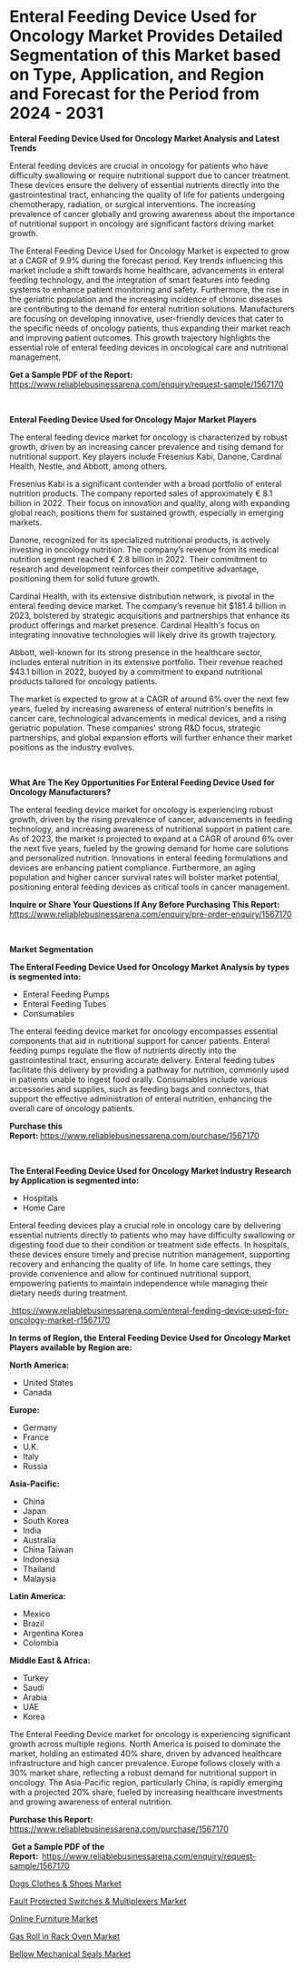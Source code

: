 <p><h1>Enteral Feeding Device Used for Oncology Market Provides Detailed Segmentation of this Market based on Type, Application, and Region and Forecast for the Period from 2024 - 2031</h1></p><p><strong>Enteral Feeding Device Used for Oncology Market Analysis and Latest Trends</strong></p>
<p><p>Enteral feeding devices are crucial in oncology for patients who have difficulty swallowing or require nutritional support due to cancer treatment. These devices ensure the delivery of essential nutrients directly into the gastrointestinal tract, enhancing the quality of life for patients undergoing chemotherapy, radiation, or surgical interventions. The increasing prevalence of cancer globally and growing awareness about the importance of nutritional support in oncology are significant factors driving market growth.</p><p>The Enteral Feeding Device Used for Oncology Market is expected to grow at a CAGR of 9.9% during the forecast period. Key trends influencing this market include a shift towards home healthcare, advancements in enteral feeding technology, and the integration of smart features into feeding systems to enhance patient monitoring and safety. Furthermore, the rise in the geriatric population and the increasing incidence of chronic diseases are contributing to the demand for enteral nutrition solutions. Manufacturers are focusing on developing innovative, user-friendly devices that cater to the specific needs of oncology patients, thus expanding their market reach and improving patient outcomes. This growth trajectory highlights the essential role of enteral feeding devices in oncological care and nutritional management.</p></p>
<p><strong>Get a Sample PDF of the Report:&nbsp;</strong> <a href="https://www.reliablebusinessarena.com/enquiry/request-sample/1567170">https://www.reliablebusinessarena.com/enquiry/request-sample/1567170</a></p>
<p>&nbsp;</p>
<p><strong>Enteral Feeding Device Used for Oncology Major Market Players</strong></p>
<p><p>The enteral feeding device market for oncology is characterized by robust growth, driven by an increasing cancer prevalence and rising demand for nutritional support. Key players include Fresenius Kabi, Danone, Cardinal Health, Nestle, and Abbott, among others.</p><p>Fresenius Kabi is a significant contender with a broad portfolio of enteral nutrition products. The company reported sales of approximately € 8.1 billion in 2022. Their focus on innovation and quality, along with expanding global reach, positions them for sustained growth, especially in emerging markets.</p><p>Danone, recognized for its specialized nutritional products, is actively investing in oncology nutrition. The company’s revenue from its medical nutrition segment reached € 2.8 billion in 2022. Their commitment to research and development reinforces their competitive advantage, positioning them for solid future growth.</p><p>Cardinal Health, with its extensive distribution network, is pivotal in the enteral feeding device market. The company’s revenue hit $181.4 billion in 2023, bolstered by strategic acquisitions and partnerships that enhance its product offerings and market presence. Cardinal Health's focus on integrating innovative technologies will likely drive its growth trajectory.</p><p>Abbott, well-known for its strong presence in the healthcare sector, includes enteral nutrition in its extensive portfolio. Their revenue reached $43.1 billion in 2022, buoyed by a commitment to expand nutritional products tailored for oncology patients.</p><p>The market is expected to grow at a CAGR of around 6% over the next few years, fueled by increasing awareness of enteral nutrition's benefits in cancer care, technological advancements in medical devices, and a rising geriatric population. These companies' strong R&D focus, strategic partnerships, and global expansion efforts will further enhance their market positions as the industry evolves.</p></p>
<p>&nbsp;</p>
<p><strong>What Are The Key Opportunities For Enteral Feeding Device Used for Oncology Manufacturers?</strong></p>
<p><p>The enteral feeding device market for oncology is experiencing robust growth, driven by the rising prevalence of cancer, advancements in feeding technology, and increasing awareness of nutritional support in patient care. As of 2023, the market is projected to expand at a CAGR of around 6% over the next five years, fueled by the growing demand for home care solutions and personalized nutrition. Innovations in enteral feeding formulations and devices are enhancing patient compliance. Furthermore, an aging population and higher cancer survival rates will bolster market potential, positioning enteral feeding devices as critical tools in cancer management.</p></p>
<p><strong>Inquire or Share Your Questions If Any Before Purchasing This Report:</strong> <a href="https://www.reliablebusinessarena.com/enquiry/pre-order-enquiry/1567170">https://www.reliablebusinessarena.com/enquiry/pre-order-enquiry/1567170</a></p>
<p>&nbsp;</p>
<p><strong>Market Segmentation</strong></p>
<p><strong>The Enteral Feeding Device Used for Oncology Market Analysis by types is segmented into:</strong></p>
<p><ul><li>Enteral Feeding Pumps</li><li>Enteral Feeding Tubes</li><li>Consumables</li></ul></p>
<p><p>The enteral feeding device market for oncology encompasses essential components that aid in nutritional support for cancer patients. Enteral feeding pumps regulate the flow of nutrients directly into the gastrointestinal tract, ensuring accurate delivery. Enteral feeding tubes facilitate this delivery by providing a pathway for nutrition, commonly used in patients unable to ingest food orally. Consumables include various accessories and supplies, such as feeding bags and connectors, that support the effective administration of enteral nutrition, enhancing the overall care of oncology patients.</p></p>
<p><strong>Purchase this Report:&nbsp;</strong><a href="https://www.reliablebusinessarena.com/purchase/1567170">https://www.reliablebusinessarena.com/purchase/1567170</a></p>
<p>&nbsp;</p>
<p><strong>The Enteral Feeding Device Used for Oncology Market Industry Research by Application is segmented into:</strong></p>
<p><ul><li>Hospitals</li><li>Home Care</li></ul></p>
<p><p>Enteral feeding devices play a crucial role in oncology care by delivering essential nutrients directly to patients who may have difficulty swallowing or digesting food due to their condition or treatment side effects. In hospitals, these devices ensure timely and precise nutrition management, supporting recovery and enhancing the quality of life. In home care settings, they provide convenience and allow for continued nutritional support, empowering patients to maintain independence while managing their dietary needs during treatment.</p></p>
<p><a href="https://www.reliablebusinessarena.com/enteral-feeding-device-used-for-oncology-market-r1567170">&nbsp;https://www.reliablebusinessarena.com/enteral-feeding-device-used-for-oncology-market-r1567170</a></p>
<p><strong>In terms of Region, the Enteral Feeding Device Used for Oncology Market Players available by Region are:</strong></p>
<p>
    <p> <strong> North America: </strong>
        <ul>
            <li>United States</li>
            <li>Canada</li>
        </ul>
        </p> 
    <p> <strong> Europe: </strong>
        <ul>
            <li>Germany</li>
            <li>France</li>
            <li>U.K.</li>
            <li>Italy</li>
            <li>Russia</li>
        </ul>
        </p> 
    <p> <strong> Asia-Pacific: </strong>
        <ul>
            <li>China</li>
            <li>Japan</li>
            <li>South Korea</li>
            <li>India</li>
            <li>Australia</li>
            <li>China Taiwan</li>
            <li>Indonesia</li>
            <li>Thailand</li>
            <li>Malaysia</li>
        </ul>
        </p> 
    <p> <strong> Latin America: </strong>
        <ul>
            <li>Mexico</li>
            <li>Brazil</li>
            <li>Argentina Korea</li>
            <li>Colombia</li>
        </ul>
        </p> 
    <p> <strong> Middle East & Africa: </strong>
        <ul>
            <li>Turkey</li>
            <li>Saudi</li>
            <li>Arabia</li>
            <li>UAE</li>
            <li>Korea</li>
        </ul>
    </p>
    </p>
<p><p>The Enteral Feeding Device market for oncology is experiencing significant growth across multiple regions. North America is poised to dominate the market, holding an estimated 40% share, driven by advanced healthcare infrastructure and high cancer prevalence. Europe follows closely with a 30% market share, reflecting a robust demand for nutritional support in oncology. The Asia-Pacific region, particularly China, is rapidly emerging with a projected 20% share, fueled by increasing healthcare investments and growing awareness of enteral nutrition.</p></p>
<p><strong>Purchase this Report: </strong><a href="https://www.reliablebusinessarena.com/purchase/1567170">https://www.reliablebusinessarena.com/purchase/1567170</a></p>
<p>&nbsp;<strong>Get a Sample PDF of the Report:&nbsp;&nbsp;</strong><a href="https://www.reliablebusinessarena.com/enquiry/request-sample/1567170">https://www.reliablebusinessarena.com/enquiry/request-sample/1567170</a></p>
<p><strong></strong></p>
<p><p><a href="https://issuu.com/reportprime-2/docs/dogs-clothes-shoes-market-size-2030_99baacc19bda9f">Dogs Clothes & Shoes Market</a></p><p><a href="https://issuu.com/reportprime-2/docs/fault-protected-switches-multiplexe_4837abe2e0fb93">Fault Protected Switches & Multiplexers Market</a></p><p><a href="https://www.linkedin.com/pulse/global-online-furniture-industry-types-applications-mexge?trackingId=cIPpFC3lSpuTf2j%2FyIdjuA%3D%3D">Online Furniture Market</a></p><p><a href="https://medium.com/@val0mzimin/future-of-gas-roll-in-rack-oven-market-global-market-forecast-and-market-trends-2024-2031-9c2709fb50cd">Gas Roll in Rack Oven Market</a></p><p><a href="https://medium.com/@val0mzimin/bellow-mechanical-seals-market-size-share-growth-and-market-analysis-by-type-by-application-8df9d357c0a2?postPublishedType=repub">Bellow Mechanical Seals Market</a></p></p>